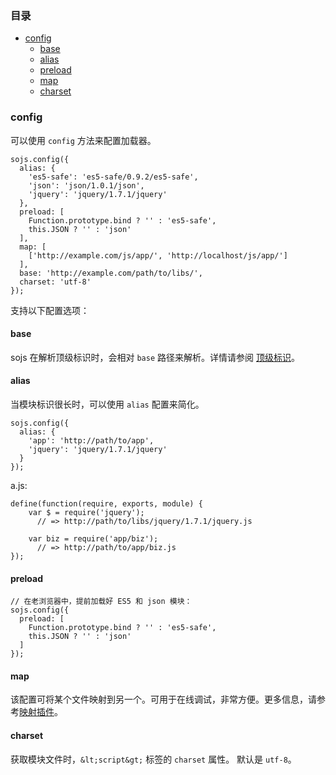 ### 目录

* [config](#config)
    * [base](#base)
    * [alias](#alias)
    * [preload](#preload)
    * [map](#map)
    * [charset](#charset)

### config

可以使用 `config` 方法来配置加载器。

    sojs.config({
      alias: {
        'es5-safe': 'es5-safe/0.9.2/es5-safe',
        'json': 'json/1.0.1/json',
        'jquery': 'jquery/1.7.1/jquery'
      },
      preload: [
        Function.prototype.bind ? '' : 'es5-safe',
        this.JSON ? '' : 'json'
      ],
      map: [
        ['http://example.com/js/app/', 'http://localhost/js/app/']
      ],
      base: 'http://example.com/path/to/libs/',
      charset: 'utf-8'
    });

支持以下配置选项：

#### base

sojs 在解析顶级标识时，会相对 `base` 路径来解析。详情请参阅 [顶级标识](module-identifier.md#top-level-id)。

#### alias

当模块标识很长时，可以使用 `alias` 配置来简化。

    sojs.config({
      alias: {
        'app': 'http://path/to/app',
        'jquery': 'jquery/1.7.1/jquery'
      }
    });

a.js:

    define(function(require, exports, module) {
        var $ = require('jquery');
          // => http://path/to/libs/jquery/1.7.1/jquery.js

        var biz = require('app/biz');
          // => http://path/to/app/biz.js
    });

#### preload

    // 在老浏览器中，提前加载好 ES5 和 json 模块：
    sojs.config({
      preload: [
        Function.prototype.bind ? '' : 'es5-safe',
        this.JSON ? '' : 'json'
      ]
    });

#### map

该配置可将某个文件映射到另一个。可用于在线调试，非常方便。更多信息，请参考<a href="plugin-map.html">映射插件</a>。

#### charset

获取模块文件时，`&lt;script&gt;` 标签的 `charset` 属性。 默认是 `utf-8`。